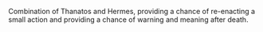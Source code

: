 Combination of Thanatos and Hermes, providing a chance of re-enacting a small action and providing a chance of warning and meaning after death.